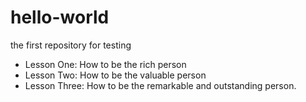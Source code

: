 # hello-world
the first repository for testing

- Lesson One: How to be the rich person
- Lesson Two: How to be the valuable person
- Lesson Three: How to be the remarkable and outstanding person.
